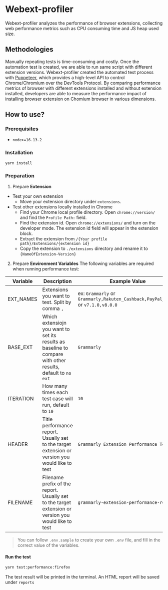 # Webext-profiler

Webext-profiler analyzes the performance of browser extensions, collecting web performance metrics such as CPU consuming time and JS heap used size.

## Methodologies

Manually repeating tests is time-consuming and costly. Once the automation test is created, we are able to run same script with different extension versions.
Webext-profiler created the automated test process with [Puppeteer](https://pptr.dev/), which provides a high-level API to control Chrome/Chromium over the DevTools Protocol. By comparing performance metrics of browser with different extensions installed and without extension installed, developers are able to measure the performance impact of installing browser extension on Chomium browser in various dimensions.

## How to use?

### Prerequisites

- `node>=16.13.2`

### Installation

`yarn install`

### Preparation

1. Prepare **Extension**

- Test your own extension
  - Move your extension directory under `extensions`.
- Test other extensions locally installed in Chrome
  - Find your Chrome local profile directory. Open `chrome://version/` and find the `Profile Path:` field.
  - Find the extension id. Open `chrome://extensions/` and turn on the developer mode. The extension id field will appear in the extension block.
  - Extract the extension from `/{Your profile path}/Extensions/{extension id}`
  - Copy the extension to `./extensions` directory and rename it to `{NameOfExtension-Version}`

2. Prepare **Environment Variables**
   The following variables are required when running performance test:

| Variable  | Description                                                                                                 | Example Value                                                                   |
| --------- | ----------------------------------------------------------------------------------------------------------- | ------------------------------------------------------------------------------- |
| EXT_NAMES | Extensions you want to test. Split by comma `,`                                                             | ex: `Grammarly` or `Grammarly,Rakuten_Cashback,PayPal_Honey` or `v7.1.0,v8.0.0` |
| BASE_EXT  | Which extensiojn you want to set its results as baseline to compare with other results, default to `no ext` | `Grammarly`                                                                     |
| ITERATION | How many times each test case will run, default to `10`                                                     | `10`                                                                            |
| HEADER    | Title performance report. Usually set to the target extension or version you would like to test             | `Grammarly Extension Performance Test`                                          |
| FILENAME  | Filename prefix of the report. Usually set to the target extension or version you would like to test        | `grammarly-extension-performance-report`                                        |

> You can follow `.env.sample` to create your own `.env` file, and fill in the correct value of the variables.

#### Run the test

```sh
yarn test:performance:firefox
```

The test result will be printed in the terminal. An HTML report will be saved under `reports`
